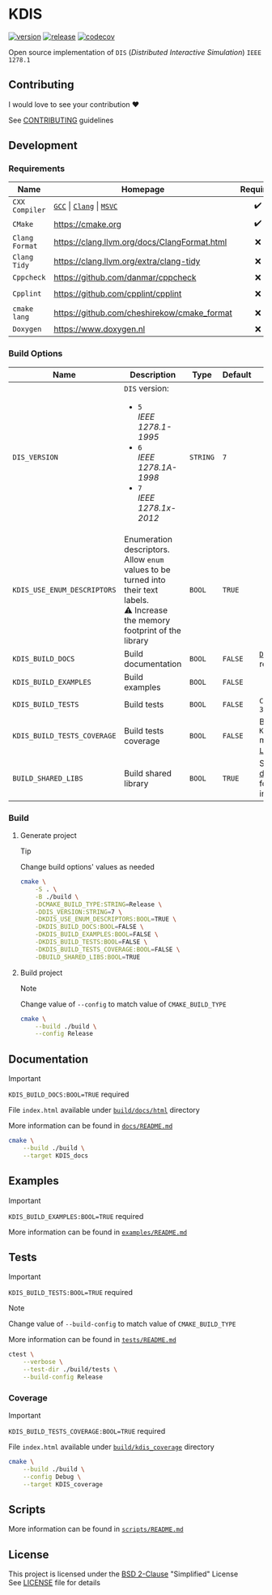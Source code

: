 # KDIS

[![version](https://img.shields.io/github/v/release/karljj1/kdis?label=version)](https://github.com/karljj1/kdis/releases/latest)
[![release](https://github.com/karljj1/kdis/actions/workflows/release.yaml/badge.svg)](https://github.com/karljj1/kdis/actions/workflows/release.yaml)
[![codecov](https://codecov.io/gh/karljj1/kdis/branch/master/graph/badge.svg)](https://codecov.io/gh/karljj1/kdis)

Open source implementation of `DIS` (_Distributed Interactive Simulation_) `IEEE 1278.1`

## Contributing

I would love to see your contribution :heart:

See [CONTRIBUTING](./CONTRIBUTING.md) guidelines

## Development

### Requirements

| **Name**       | **Homepage**                                                                                                      |    **Required**    | **Notes**                     |
| -------------- | ----------------------------------------------------------------------------------------------------------------- | :----------------: | ----------------------------- |
| `CXX Compiler` | [`GCC`](https://gcc.gnu.org) \| [`Clang`](https://clang.llvm.org) \| [`MSVC`](https://visualstudio.microsoft.com) | :heavy_check_mark: | _`>= C++11`_                  |
| `CMake`        | <https://cmake.org>                                                                                               | :heavy_check_mark: | _`>= 3.14`_                   |
| `Clang Format` | <https://clang.llvm.org/docs/ClangFormat.html>                                                                    |        :x:         |
| `Clang Tidy`   | <https://clang.llvm.org/extra/clang-tidy>                                                                         |        :x:         |
| `Cppcheck`     | <https://github.com/danmar/cppcheck>                                                                              |        :x:         |
| `Cpplint`      | <https://github.com/cpplint/cpplint>                                                                              |        :x:         | `pip install cpplint`         |
| `cmake lang`   | <https://github.com/cheshirekow/cmake_format>                                                                     |        :x:         | `pip install cmakelang[YAML]` |
| `Doxygen`      | <https://www.doxygen.nl>                                                                                          |        :x:         | Documentation                 |

### Build Options

| **Name**                    | **Description**                                                                                                                                      | **Type** | **Default** | **Notes**                                                                                                             |
| --------------------------- | ---------------------------------------------------------------------------------------------------------------------------------------------------- | -------- | ----------- | --------------------------------------------------------------------------------------------------------------------- |
| `DIS_VERSION`               | `DIS` version: <br/> <ul><li>`5`<br/>_IEEE 1278.1-1995_</li><li>`6`<br/>_IEEE 1278.1A-1998_</li><li>`7`<br/>_IEEE 1278.1x-2012_</li></ul>            | `STRING` | `7`         |
| `KDIS_USE_ENUM_DESCRIPTORS` | Enumeration descriptors. <br/> Allow `enum` values to be turned into their text labels. <br/> :warning: Increase the memory footprint of the library | `BOOL`   | `TRUE`      |
| `KDIS_BUILD_DOCS`           | Build documentation                                                                                                                                  | `BOOL`   | `FALSE`     | [`Doxygen`](https://www.doxygen.nl) is required                                                                       |
| `KDIS_BUILD_EXAMPLES`       | Build examples                                                                                                                                       | `BOOL`   | `FALSE`     |
| `KDIS_BUILD_TESTS`          | Build tests                                                                                                                                          | `BOOL`   | `FALSE`     | `CMake` version `>= 3.24`                                                                                             |
| `KDIS_BUILD_TESTS_COVERAGE` | Build tests coverage                                                                                                                                 | `BOOL`   | `FALSE`     | Build option `KDIS_BUILD_TESTS` must be `TRUE`. [`LCOV`](https://github.com/linux-test-project/lcov) is required      |
| `BUILD_SHARED_LIBS`         | Build shared library                                                                                                                                 | `BOOL`   | `TRUE`      | See [`CMake` documentation](https://cmake.org/cmake/help/latest/variable/BUILD_SHARED_LIBS.html) for more information |

### Build

1. Generate project

    > [!TIP]
    > Change build options' values as needed

    ```sh
    cmake \
        -S . \
        -B ./build \
        -DCMAKE_BUILD_TYPE:STRING=Release \
        -DDIS_VERSION:STRING=7 \
        -DKDIS_USE_ENUM_DESCRIPTORS:BOOL=TRUE \
        -DKDIS_BUILD_DOCS:BOOL=FALSE \
        -DKDIS_BUILD_EXAMPLES:BOOL=FALSE \
        -DKDIS_BUILD_TESTS:BOOL=FALSE \
        -DKDIS_BUILD_TESTS_COVERAGE:BOOL=FALSE \
        -DBUILD_SHARED_LIBS:BOOL=TRUE
    ```

1. Build project

    > [!NOTE]
    > Change value of `--config` to match value of `CMAKE_BUILD_TYPE`

    ```sh
    cmake \
        --build ./build \
        --config Release
    ```

## Documentation

> [!IMPORTANT]
> `KDIS_BUILD_DOCS:BOOL=TRUE` required

File `index.html` available under [`build/docs/html`](./build/docs/html) directory

More information can be found in [`docs/README.md`](./docs/README.md)

```sh
cmake \
    --build ./build \
    --target KDIS_docs
```

## Examples

> [!IMPORTANT]
> `KDIS_BUILD_EXAMPLES:BOOL=TRUE` required

More information can be found in [`examples/README.md`](./examples/README.md)

## Tests

> [!IMPORTANT]
> `KDIS_BUILD_TESTS:BOOL=TRUE` required

> [!NOTE]
> Change value of `--build-config` to match value of `CMAKE_BUILD_TYPE`

More information can be found in [`tests/README.md`](./tests/README.md)

```sh
ctest \
    --verbose \
    --test-dir ./build/tests \
    --build-config Release
```

### Coverage

> [!IMPORTANT]
> `KDIS_BUILD_TESTS_COVERAGE:BOOL=TRUE` required

File `index.html` available under [`build/kdis_coverage`](./build/kdis_coverage) directory

```sh
cmake \
    --build ./build \
    --config Debug \
    --target KDIS_coverage
```

## Scripts

More information can be found in [`scripts/README.md`](./scripts/README.md)

## License

This project is licensed under the [BSD 2-Clause](https://opensource.org/license/bsd-2-clause) "Simplified" License \
See [LICENSE](./LICENSE) file for details
